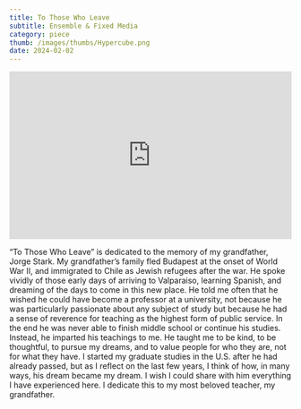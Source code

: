```yaml
---
title: To Those Who Leave
subtitle: Ensemble & Fixed Media
category: piece
thumb: /images/thumbs/Hypercube.png
date: 2024-02-02
---
```


<iframe width="100%" height="300" scrolling="no" frameborder="no" allow="autoplay" src="https://w.soundcloud.com/player/?url=https%3A//api.soundcloud.com/tracks/1771698171&color=%23ff5500&auto_play=false&hide_related=false&show_comments=true&show_user=true&show_reposts=false&show_teaser=true&visual=true"></iframe>

“To Those Who Leave” is dedicated to the memory of my grandfather, Jorge Stark. My grandfather’s family fled Budapest at the onset of World War II, and immigrated to Chile as Jewish refugees after the war. He spoke vividly of those early days of arriving to Valparaiso, learning Spanish, and dreaming of the days to come in this new place. He told me often that he wished he could have become a professor at a university, not because he was particularly passionate about any subject of study but because he had a sense of reverence for teaching as the highest form of public service. In the end he was never able to finish middle school or continue his studies. Instead, he imparted his teachings to me. He taught me to be kind, to be thoughtful, to pursue my dreams, and to value people for who they are, not for what they have. I started my graduate studies in the U.S. after he had already passed, but as I reflect on the last few years, I think of how, in many ways, his dream became my dream. I wish I could share with him everything I have experienced here. I dedicate this to my most beloved teacher, my grandfather.